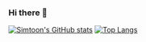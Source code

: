 ### Hi there 👋

[![Simtoon's GitHub stats](https://github-readme-stats.vercel.app/api?username=simonSlamka&theme=chartreuse-dark&show_icons=true)](https://ongakken.com/)
[![Top Langs](https://github-readme-stats.vercel.app/api/top-langs/?username=simonSlamka&layout=compact)](https://ongakken.com/)


<!--
**simonSlamka/simonSlamka** is a ✨ _special_ ✨ repository because its `README.md` (this file) appears on your GitHub profile.

Here are some ideas to get you started:

- 🔭 I’m currently working on ...
- 🌱 I’m currently learning ...
- 👯 I’m looking to collaborate on ...
- 🤔 I’m looking for help with ...
- 💬 Ask me about ...
- 📫 How to reach me: ...
- 😄 Pronouns: ...
- ⚡ Fun fact: ...
-->
